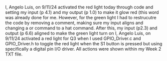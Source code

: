 I, Angelo Luis, on 9/11/24 activated the red light today through code and setting my input (p 4.1) and my output (p 1.0) to make it glow red (this word was already done for me. However, for the green light I had to restrucutre the code by removing a comment, making sure my input aligns and changing a or command to a hat command. After this, my input (p2.3) and output (p 6.6) aligned to make the green light turn on
I, Angelo Luis, on 9/11/24 activated a red light for Q3 when I used GPIO_Driver.c and GPIO_Driver.h to toggle the red light when the S1 button is pressed but using specifically a digital pin I/O driver. All actions were shown within my Week 2 TXT file.

